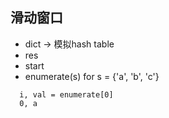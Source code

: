 ## 滑动窗口
* dict -> 模拟hash table
* res 
* start
* enumerate(s) for s = {'a', 'b', 'c'}
```
  i, val = enumerate[0]
  0, a
```

